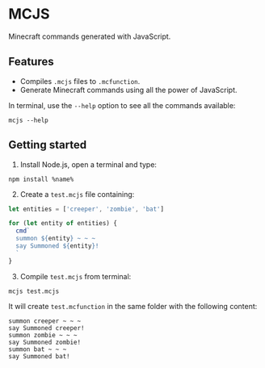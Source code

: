 # MCJS

Minecraft commands generated with JavaScript.

## Features

* Compiles `.mcjs` files to `.mcfunction`.
* Generate Minecraft commands using all the power of JavaScript.

In terminal, use the `--help` option to see all the commands available:

```
mcjs --help
```

## Getting started

1. Install Node.js, open a terminal and type:

```
npm install %name%
```

2. Create a `test.mcjs` file containing:

```javascript
let entities = ['creeper', 'zombie', 'bat']

for (let entity of entities) {
  cmd`
  summon ${entity} ~ ~ ~
  say Summoned ${entity}!
  `
}
```

3. Compile `test.mcjs` from terminal:

```
mcjs test.mcjs
```

It will create `test.mcfunction` in the same folder with the following content:

```
summon creeper ~ ~ ~
say Summoned creeper!
summon zombie ~ ~ ~
say Summoned zombie!
summon bat ~ ~ ~
say Summoned bat!
```